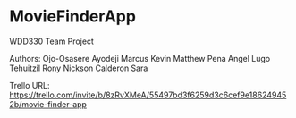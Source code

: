 # MovieFinderApp

WDD330 Team Project

Authors:
Ojo-Osasere Ayodeji Marcus
Kevin Matthew Pena
Angel Lugo Tehuitzil
Rony Nickson Calderon Sara

Trello URL: https://trello.com/invite/b/8zRvXMeA/55497bd3f6259d3c6cef9e186249452b/movie-finder-app

